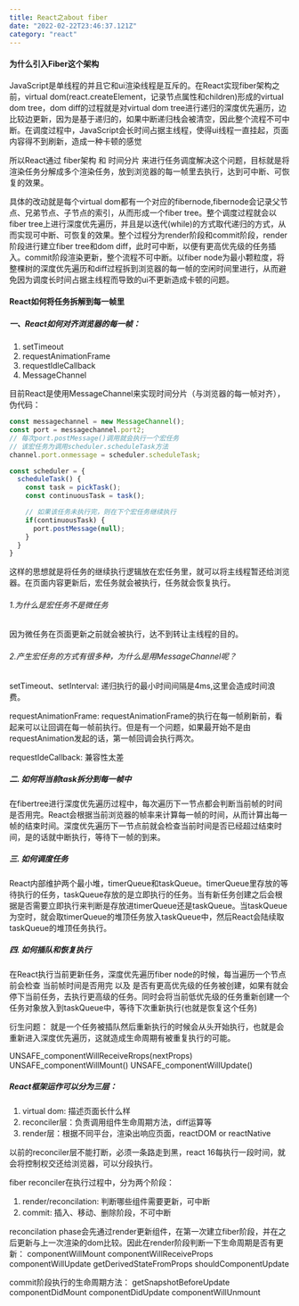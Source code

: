 ```yaml
---
title: React之about fiber
date: "2022-02-22T23:46:37.121Z"
category: "react"
---
```


#### 为什么引入Fiber这个架构
JavaScript是单线程的并且它和ui渲染线程是互斥的。在React实现fiber架构之前，virtual dom(react.createElement，记录节点属性和children)形成的virtual dom tree，dom diff的过程就是对virtual dom tree进行递归的深度优先遍历，边比较边更新，因为是基于递归的，如果中断递归栈会被清空，因此整个流程不可中断。在调度过程中，JavaScript会长时间占据主线程，使得ui线程一直挂起，页面内容得不到刷新，造成一种卡顿的感觉

所以React通过 fiber架构 和 时间分片 来进行任务调度解决这个问题，目标就是将渲染任务分解成多个渲染任务，放到浏览器的每一帧里去执行，达到可中断、可恢复的效果。

具体的改动就是每个virtual dom都有一个对应的fibernode,fibernode会记录父节点、兄弟节点、子节点的索引，从而形成一个fiber tree。整个调度过程就会以fiber tree上进行深度优先遍历，并且是以迭代(while)的方式取代递归的方式，从而实现可中断、可恢复的效果。整个过程分为render阶段和commit阶段，render阶段进行建立fiber tree和dom diff，此时可中断，以便有更高优先级的任务插入。commit阶段渲染更新，整个流程不可中断。以fiber node为最小颗粒度，将整棵树的深度优先遍历和diff过程拆到浏览器的每一帧的空闲时间里进行，从而避免因为调度长时间占据主线程而导致的ui不更新造成卡顿的问题。

#### React如何将任务拆解到每一帧里
##### 一、React如何对齐浏览器的每一帧：
1. setTimeout
2. requestAnimationFrame
3. requestIdleCallback
4. MessageChannel

目前React是使用MessageChannel来实现时间分片（与浏览器的每一帧对齐），伪代码：
```js
const messagechannel = new MessageChannel();
const port = messagechannel.port2;
// 每次port.postMessage()调用就会执行一个宏任务
// 该宏任务为调用scheduler.scheduleTask方法
channel.port.onmessage = scheduler.scheduleTask;

const scheduler = {
  scheduleTask() {
    const task = pickTask();
    const continuousTask = task();

    // 如果该任务未执行完，则在下个宏任务继续执行
    if(continuousTask) {
      port.postMessage(null);
    }
  }
}
```

这样的思想就是将任务的继续执行逻辑放在宏任务里，就可以将主线程暂还给浏览器。在页面内容更新后，宏任务就会被执行，任务就会恢复执行。

###### 1.为什么是宏任务不是微任务
  因为微任务在页面更新之前就会被执行，达不到转让主线程的目的。

###### 2.产生宏任务的方式有很多种，为什么是用MessageChannel呢？
  setTimeout、setInterval: 递归执行的最小时间间隔是4ms,这里会造成时间浪费。

  requestAnimationFrame: requestAnimationFrame的执行在每一帧刷新前，看起来可以让回调在每一帧前执行。但是有一个问题，如果最开始不是由requestAnimation发起的话，第一帧回调会执行两次。

  requestIdeCallback: 兼容性太差

##### 二. 如何将当前task拆分到每一帧中
  在fibertree进行深度优先遍历过程中，每次遍历下一节点都会判断当前帧的时间是否用完。React会根据当前浏览器的帧率来计算每一帧的时间，从而计算出每一帧的结束时间。深度优先遍历下一节点前就会检查当前时间是否已经超过结束时间，是的话就中断执行，等待下一帧的到来。

##### 三. 如何调度任务
  React内部维护两个最小堆，timerQueue和taskQueue。timerQueue里存放的等待执行的任务，taskQueue存放的是立即执行的任务。当有新任务创建之后会根据是否需要立即执行来判断是存放进timerQueue还是taskQueue。当taskQueue为空时，就会取timerQueue的堆顶任务放入taskQueue中，然后React会陆续取taskQueue的堆顶任务执行。

##### 四. 如何插队和恢复执行
  在React执行当前更新任务，深度优先遍历fiber node的时候，每当遍历一个节点前会检查 当前帧时间是否用完 以及 是否有更高优先级的任务被创建，如果有就会停下当前任务，去执行更高级的任务。同时会将当前低优先级的任务重新创建一个任务对象放入到taskQueue中，等待下次重新执行(也就是恢复这个任务)

  衍生问题：
  就是一个任务被插队然后重新执行的时候会从头开始执行，也就是会重新进入深度优先遍历，这就造成生命周期有被重复执行的可能。

  UNSAFE_componentWillReceiveRrops(nextProps)
  UNSAFE_componentWillMount()
  UNSAFE_componentWillUpdate()

##### React框架运作可以分为三层：
  1. virtual dom: 描述页面长什么样
  2. reconciler层：负责调用组件生命周期方法，diff运算等
  3. render层：根据不同平台，渲染出响应页面，reactDOM or reactNative
   
  以前的reconciler层不能打断，必须一条路走到黑，react 16每执行一段时间，就会将控制权交还给浏览器，可以分段执行。

  fiber reconciler在执行过程中，分为两个阶段：
  1. render/reconcilation: 判断哪些组件需要更新，可中断
  2. commit: 插入、移动、删除阶段，不可中断

  reconcilation phase会先通过render更新组件，在第一次建立fiber阶段，并在之后更新与上一次渲染的dom比较。因此在render阶段判断一下生命周期是否有更新：
  componentWillMount
  componentWillReceiveProps
  componentWillUpdate
  getDerivedStateFromProps
  shouldComponentUpdate

  commit阶段执行的生命周期方法：
  getSnapshotBeforeUpdate
  componentDidMount
  componentDidUpdate
  componentWillUnmount


